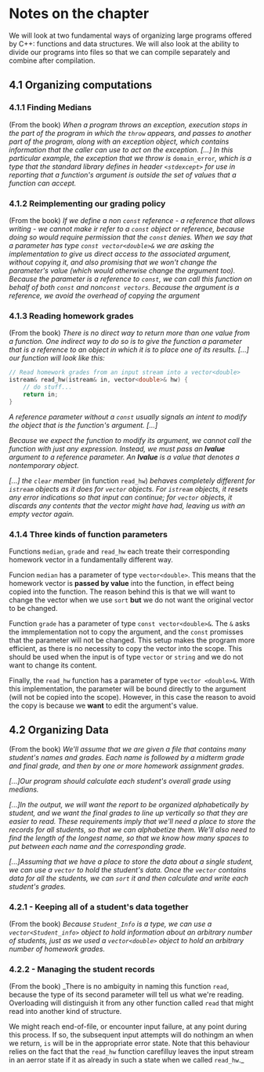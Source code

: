 # Notes on the chapter

We will look at two fundamental ways of organizing large programs offered by C++: functions and data structures. We will also look at the ability to divide our programs into files so that we can compile separately and combine after compilation.

## 4.1 Organizing computations

### 4.1.1 Finding Medians

(From the book) _When a program throws an exception, execution stops in the part of the program in which the `throw` appears, and passes to another part of the program, along with an *exception object*, which contains information that the caller can use to act on the exception.
[...] In this particular example, the exception that we throw is_ `domain_error`_, which is a type that the standard library defines in header `<stdexcept>` for use in reporting that a function's argument is outside the set of values that a function can accept._

### 4.1.2 Reimplementing our grading policy

(From the book) _If we define a non `const` reference - a reference that allows writing - we cannot make ir refer to a `const` object or reference, because doing so would require permission that the `const` denies._
_When we say that a parameter has type `const vector<double>&` we are asking the implementation to give us direct access to the associated argument, without copying it, and also promising that we won't change the parameter's value (which would otherwise change the argument too). Because the parameter is a reference to `const`, we can call this function on behalf of both `const` and non`const vectors`. Because the argument is a reference, we avoid the overhead of copying the argument_

### 4.1.3 Reading homework grades

(From the book) _There is no direct way to return more than one value from a function. One indirect way to do so is to give the function a parameter that is a reference to an object in which it is to place one of its results. [...] our function will look like this:_

```cpp
// Read homework grades from an input stream into a vector<double>
istream& read_hw(istream& in, vector<double>& hw) {
    // do stuff...
    return in;
}
```

_A reference parameter without a `const` usually signals an intent to modify the object that is the function's argument._
_[...]_

_Because we expect the function to modify its argument, we cannot call the function with just any expression. Instead, we must pass an **lvalue** argument to a reference parameter. An **lvalue** is a value that denotes a nontemporary object._

_[...] the `clear` member_ (in function `read_hw`) _behaves completely different for `istream` objects as it does for `vector` objects. For `istream` objects, it resets any error indications so that input can continue; for `vector` objects, it discards any contents that the vector might have had, leaving us with an empty vector again._

### 4.1.4 Three kinds of function parameters

Functions `median`, `grade` and `read_hw` each treate their corresponding homework vector in a fundamentally different way.

Funcion `median` has a parameter of type `vector<double>`. This means that the homework vector is **passed by value** into the function, in effect being copied into the function. The reason behind this is that we will want to change the vector when we use `sort` **but** we do not want the original vector to be changed.

Function `grade` has a parameter of type `const vector<double>&`. The `&` asks the immplementation not to copy the argument, and the `const` promisses that the parameter will not be changed. This setup makes the program more efficient, as there is no necessity to copy the vector into the scope. This should be used when the input is of type `vector` or `string` and we do not want to change its content.

Finally, the `read_hw` function has a parameter of type `vector <double>&`. With this implementation, the parameter will be bound directly to the argument (will not be copied into the scope). However, in this case the reason to avoid the copy is because we **want** to edit the argument's value.

## 4.2 Organizing Data

(From the book) _We'll assume that we are given a file that contains many student's names and grades. Each name is followed by a midterm grade and final grade, and then by one or more homework assignment grades._

_[...]Our program should calculate each student's overall grade using medians._

_[...]In the output, we will want the report to be organized alphabetically by student, and we want the final grades to line up vertically so that they are easier to read. These requirements imply that we'll need a place to store the records for all students, so that we can alphabetize them. We'll also need to find the length of the longest name, so that we know how many spaces to put between each name and the corresponding grade._

_[...]Assuming that we have a place to store the data about a single student, we can use a `vector` to hold the student's data. Once the `vector` contains data for all the students, we can `sort` it and then calculate and write each student's grades._

### 4.2.1 - Keeping all of a student's data together

(From the book) _Because `Student_Info` is a type, we can use a `vector<Student_info>` object to hold information about an arbitrary number of students, just as we used a `vector<double>` object to hold an arbitrary number of homework grades._

### 4.2.2 - Managing the student records

(From the book) _There is no ambiguity in naming this function `read`, because the type of its second parameter will tell us what we're reading. Overloading will distinguish it from any other function called `read` that might read into another kind of structure.

We might reach end-of-file, or encounter input failure, at any point during this process. If so, the subsequent input attempts will do nothingm an when we return, `is` will be in the appropriate error state. Note that this behaviour relies on the fact that the `read_hw` function carefilluy leaves the input stream in an aerror state if it as already in such a state when we called `read_hw`._
